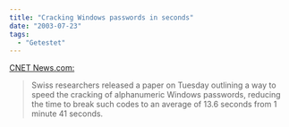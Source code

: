 ```yaml
---
title: "Cracking Windows passwords in seconds"
date: "2003-07-23"
tags:
  - "Getestet"
---
```


[CNET News.com:](http://news.com.com/2100-1009_3-5053063.html "Cracking Windows passwords in seconds | CNET News.com")

> Swiss researchers released a paper on Tuesday outlining a way to speed the cracking of alphanumeric Windows passwords, reducing the time to break such codes to an average of 13.6 seconds from 1 minute 41 seconds.
